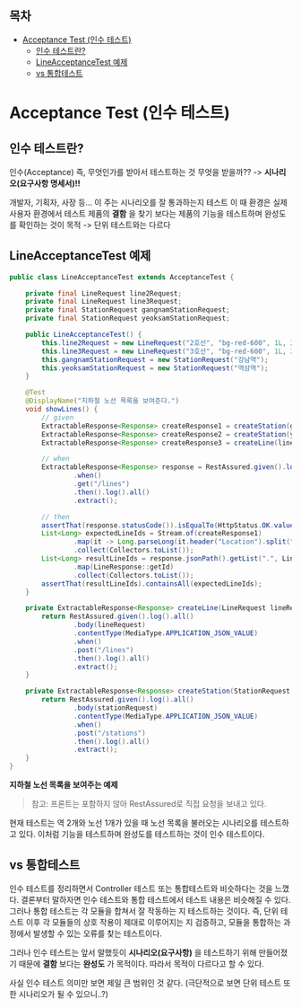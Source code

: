 ## 목차
- [Acceptance Test (인수 테스트)](#acceptance-test-인수-테스트)
  - [인수 테스트란?](#인수-테스트란)
  - [LineAcceptanceTest 예제](#lineacceptancetest-예제)
  - [vs 통합테스트](#vs-통합테스트)


# Acceptance Test (인수 테스트)

## 인수 테스트란?
인수(Acceptance) 즉, 무엇인가를 받아서 테스트하는 것
무엇을 받을까?? -> __시나리오(요구사항 명세서)!!__

개발자, 기획자, 사장 등... 이 주는 시나리오를 잘 통과하는지 테스트
이 때 환경은 실제 사용자 환경에서 테스트
제품의 __결함__ 을 찾기 보다는 제품의 기능을 테스트하며 완성도를 확인하는 것이 목적 -> 단위 테스트와는 다르다

## LineAcceptanceTest 예제

```java
public class LineAcceptanceTest extends AcceptanceTest {

    private final LineRequest line2Request;
    private final LineRequest line3Request;
    private final StationRequest gangnamStationRequest;
    private final StationRequest yeoksamStationRequest;

    public LineAcceptanceTest() {
        this.line2Request = new LineRequest("2호선", "bg-red-600", 1L, 2L, 4);
        this.line3Request = new LineRequest("3호선", "bg-red-600", 1L, 2L, 5);
        this.gangnamStationRequest = new StationRequest("강남역");
        this.yeoksamStationRequest = new StationRequest("역삼역");
    }

    @Test
    @DisplayName("지하철 노선 목록을 보여준다.")
    void showLines() {
        // given
        ExtractableResponse<Response> createResponse1 = createStation(gangnamStationRequest);
        ExtractableResponse<Response> createResponse2 = createStation(yeoksamStationRequest);
        ExtractableResponse<Response> createResponse3 = createLine(line2Request);

        // when
        ExtractableResponse<Response> response = RestAssured.given().log().all()
                .when()
                .get("/lines")
                .then().log().all()
                .extract();

        // then
        assertThat(response.statusCode()).isEqualTo(HttpStatus.OK.value());
        List<Long> expectedLineIds = Stream.of(createResponse1)
                .map(it -> Long.parseLong(it.header("Location").split("/")[2]))
                .collect(Collectors.toList());
        List<Long> resultLineIds = response.jsonPath().getList(".", LineResponse.class).stream()
                .map(LineResponse::getId)
                .collect(Collectors.toList());
        assertThat(resultLineIds).containsAll(expectedLineIds);
    }

    private ExtractableResponse<Response> createLine(LineRequest lineRequest) {
        return RestAssured.given().log().all()
                .body(lineRequest)
                .contentType(MediaType.APPLICATION_JSON_VALUE)
                .when()
                .post("/lines")
                .then().log().all()
                .extract();
    }

    private ExtractableResponse<Response> createStation(StationRequest stationRequest) {
        return RestAssured.given().log().all()
                .body(stationRequest)
                .contentType(MediaType.APPLICATION_JSON_VALUE)
                .when()
                .post("/stations")
                .then().log().all()
                .extract();
    }
}

```

__지하철 노선 목록을 보여주는 예제__
> 참고: 프론트는 포함하지 않아 RestAssured로 직접 요청을 보내고 있다.

현재 테스트는 역 2개와 노선 1개가 있을 때 노선 목록을 불러오는 시나리오를 테스트하고 있다. 이처럼 기능을 테스트하며 완성도를 테스트하는 것이 인수 테스트이다.

## vs 통합테스트
인수 테스트를 정리하면서 Controller 테스트 또는 통합테스트와 비슷하다는 것을 느꼈다.
결론부터 말하자면 인수 테스트와 통합 테스트에서 테스트 내용은 비슷해질 수 있다.
그러나 통합 테스트는 각 모듈을 합쳐서 잘 작동하는 지 테스트하는 것이다.
즉, 단위 테스트 이후 각 모듈들의 상호 작용이 제대로 이루어지는 지 검증하고, 모듈을 통합하는 과정에서 발생할 수 있는 오류를 찾는 테스트이다.

그러나 인수 테스트는 앞서 말했듯이 __시나리오(요구사항)__ 을 테스트하기 위해 만들어졌기 때문에 __결함__ 보다는 __완성도__ 가 목적이다. 따라서 목적이 다르다고 할 수 있다.

사실 인수 테스트 의미만 보면 제일 큰 범위인 것 같다.
(극단적으로 보면 단위 테스트 또한 시나리오가 될 수 있으니..?)
